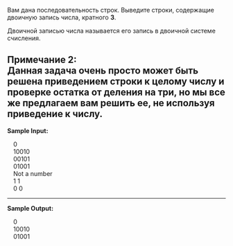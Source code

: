 Вам дана последовательность строк.
Выведите строки, содержащие двоичную запись числа, кратного **3**.

Двоичной записью числа называется его запись в двоичной системе счисления.

**Примечание 2:**  
Данная задача очень просто может быть решена приведением строки к целому 
числу и проверке остатка от деления на три, но мы все же предлагаем вам решить ее, 
не используя приведение к числу.
---
**Sample Input:**
<p style="margin-left: 1em">0<br>
10010<br>
00101<br>
01001<br>
Not a number<br>
1 1<br>
0 0</p>

---
**Sample Output:**
<p style="margin-left: 1em">0<br>
10010<br>
01001</p>